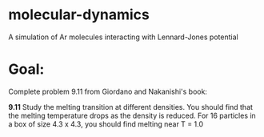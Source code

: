# molecular-dynamics
A simulation of Ar molecules interacting with Lennard-Jones potential

# Goal:
Complete problem 9.11 from Giordano and Nakanishi's book:

**9.11** Study the melting transition at different densities. You should find that the melting temperature drops as the density is reduced. For 16 particles in a box of size 4.3 x 4.3, you should find melting near T = 1.0
